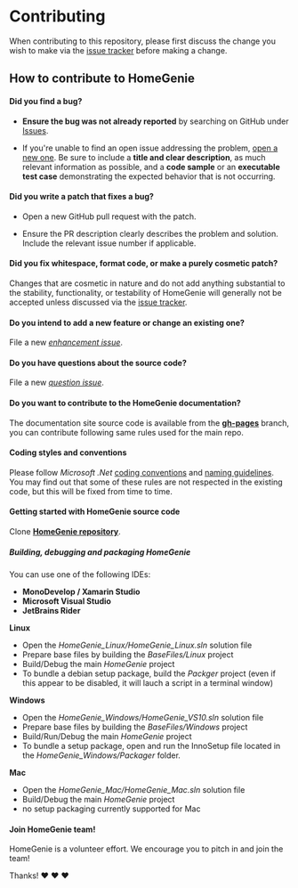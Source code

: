 # Contributing

When contributing to this repository, please first discuss the change you wish to make via the
[issue tracker](https://github.com/genielabs/HomeGenie/issues) before making a change.

## How to contribute to HomeGenie

#### **Did you find a bug?**

* **Ensure the bug was not already reported** by searching on GitHub under [Issues](https://github.com/genielabs/HomeGenie/issues).

* If you're unable to find an open issue addressing the problem, [open a new one](https://github.com/genielabs/HomeGenie/issues/new).
Be sure to include a **title and clear description**, as much relevant information as possible, and a **code sample**
or an **executable test case** demonstrating the expected behavior that is not occurring.

#### **Did you write a patch that fixes a bug?**

* Open a new GitHub pull request with the patch.

* Ensure the PR description clearly describes the problem and solution.
Include the relevant issue number if applicable.

#### **Did you fix whitespace, format code, or make a purely cosmetic patch?**

Changes that are cosmetic in nature and do not add anything substantial to the stability, functionality,
or testability of HomeGenie will generally not be accepted unless discussed via the [issue tracker](https://github.com/genielabs/HomeGenie/issues).

#### **Do you intend to add a new feature or change an existing one?**

File a new *[enhancement issue](https://github.com/genielabs/HomeGenie/issues/new?labels=enhancement)*.

#### **Do you have questions about the source code?**

File a new *[question issue](https://github.com/genielabs/HomeGenie/issues/new?labels=question)*.

#### **Do you want to contribute to the HomeGenie documentation?**

The documentation site source code is available from the **[gh-pages](https://github.com/genielabs/HomeGenie/tree/gh-pages)** branch, you can
contribute following same rules used for the main repo.

#### **Coding styles and conventions**

Please follow *Microsoft .Net* [coding conventions](https://docs.microsoft.com/dotnet/csharp/programming-guide/inside-a-program/coding-conventions) and [naming guidelines](https://docs.microsoft.com/en-us/dotnet/standard/design-guidelines/capitalization-conventions).
You may find out that some of these rules are not respected in the existing code,
but this will be fixed from time to time.

#### **Getting started with HomeGenie source code**

Clone [**HomeGenie repository**](https://github.com/genielabs/HomeGenie).

##### Building, debugging and packaging HomeGenie

You can use one of the following IDEs:

- **MonoDevelop / Xamarin Studio**
- **Microsoft Visual Studio**
- **JetBrains Rider**

**Linux**
- Open the *HomeGenie_Linux/HomeGenie_Linux.sln* solution file
- Prepare base files by building the *BaseFiles/Linux* project
- Build/Debug the main *HomeGenie* project
- To bundle a debian setup package, build the *Packger* project (even if this appear to be disabled, it will lauch a script in a terminal window)

**Windows**
- Open the *HomeGenie_Windows/HomeGenie_VS10.sln* solution file
- Prepare base files by building the *BaseFiles/Windows* project
- Build/Run/Debug the main *HomeGenie* project
- To bundle a setup package, open and run the InnoSetup file located in the *HomeGenie_Windows/Packager* folder.

**Mac**
- Open the *HomeGenie_Mac/HomeGenie_Mac.sln* solution file
- Build/Debug the main *HomeGenie* project
- no setup packaging currently supported for Mac


#### Join HomeGenie team!

HomeGenie is a volunteer effort. We encourage you to pitch in and join the team!

Thanks! :heart: :heart: :heart:


